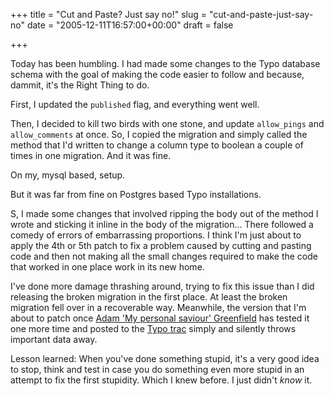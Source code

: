 +++
title = "Cut and Paste? Just say no!"
slug = "cut-and-paste-just-say-no"
date = "2005-12-11T16:57:00+00:00"
draft = false

+++

Today has been humbling. I had made some changes to the Typo database schema with the goal of making the code easier to follow and because, dammit, it's the Right Thing to do.

First, I updated the `published` flag, and everything went well.

Then, I decided to kill two birds with one stone, and update `allow_pings` and `allow_comments` at once. So, I copied the migration and simply called the method that I'd written to change a column type to boolean a couple of times in one migration. And it was fine.

On my, mysql based, setup.

But it was far from fine on Postgres based Typo installations.

S, I made some changes that involved ripping the body out of the method I wrote and sticking it inline in the body of the migration... There followed a comedy of errors of embarrassing proportions. I think I'm just about to apply the 4th or 5th patch to fix a problem caused by cutting and pasting code and then not making all the small changes required to make the code that worked in one place work in its new home.

I've done more damage thrashing around, trying to fix this issue than I did releasing the broken migration in the first place. At least the broken migration fell over in a recoverable way. Meanwhile, the version that I'm about to patch once [Adam 'My personal saviour' Greenfield](http://www.adamgreenfield.com/) has tested it one more time and posted to the <a href="http://typo.leetsoft.com/">Typo trac</a> simply and silently throws important data away.

Lesson learned: When you've done something stupid, it's a very good idea to stop, think and test in case you do something even more stupid in an attempt to fix the first stupidity. Which I knew before. I just didn't *know* it.

